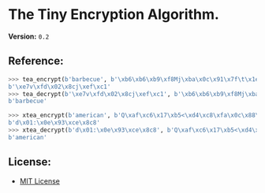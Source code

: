 # The Tiny Encryption Algorithm.
**Version:** `0.2`

## Reference:
```python
>>> tea_encrypt(b'barbecue', b'\xb6\xb6\xb9\xf8Mj\xba\x0c\x91\x7f\t\x1e\xbe\xcc\xb1\xd0')
b'\xe7v\xfd\x02\x8cj\xef\xc1'
>>> tea_decrypt(b'\xe7v\xfd\x02\x8cj\xef\xc1', b'\xb6\xb6\xb9\xf8Mj\xba\x0c\x91\x7f\t\x1e\xbe\xcc\xb1\xd0')
b'barbecue'

>>> xtea_encrypt(b'american', b'Q\xaf\xc6\x17\xb5<\xd4\xc8\xfa\x0c\x88\xca\x95_\x9aV')
b'd\x01:\x0e\x93\xce\x8c8'
>>> xtea_decrypt(b'd\x01:\x0e\x93\xce\x8c8', b'Q\xaf\xc6\x17\xb5<\xd4\xc8\xfa\x0c\x88\xca\x95_\x9aV')
b'american'
```

## License:
* [MIT License](LICENSE.md)
